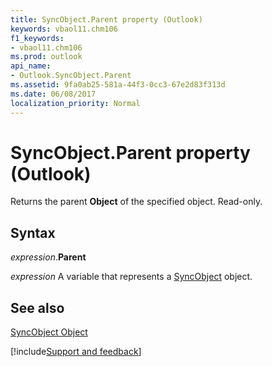```yaml
---
title: SyncObject.Parent property (Outlook)
keywords: vbaol11.chm106
f1_keywords:
- vbaol11.chm106
ms.prod: outlook
api_name:
- Outlook.SyncObject.Parent
ms.assetid: 9fa0ab25-581a-44f3-0cc3-67e2d83f313d
ms.date: 06/08/2017
localization_priority: Normal
---
```



# SyncObject.Parent property (Outlook)

Returns the parent  **Object** of the specified object. Read-only.


## Syntax

_expression_.**Parent**

_expression_ A variable that represents a [SyncObject](Outlook.SyncObject.md) object.


## See also


[SyncObject Object](Outlook.SyncObject.md)

[!include[Support and feedback](~/includes/feedback-boilerplate.md)]